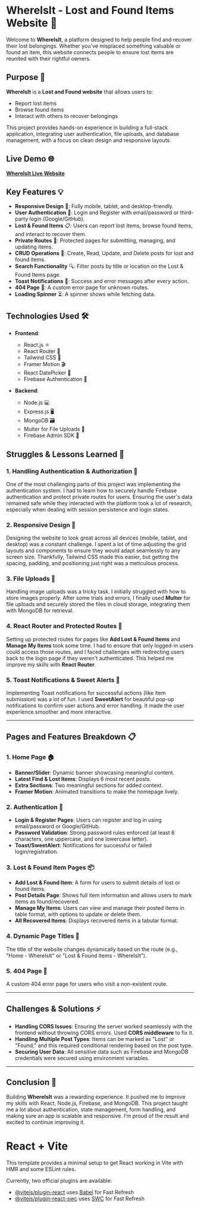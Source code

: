 
# **WhereIsIt - Lost and Found Items Website** 🧳

Welcome to **WhereIsIt**, a platform designed to help people find and recover their lost belongings. Whether you've misplaced something valuable or found an item, this website connects people to ensure lost items are reunited with their rightful owners.

## **Purpose** 🎯

**WhereIsIt** is a **Lost and Found website** that allows users to:
- Report lost items
- Browse found items
- Interact with others to recover belongings

This project provides hands-on experience in building a full-stack application, integrating user authentication, file uploads, and database management, with a focus on clean design and responsive layouts.

## **Live Demo** 🌐

[**WhereIsIt Live Website**](https://lost-found-32de4.web.app)

## **Key Features** 💡

- **Responsive Design** 📱: Fully mobile, tablet, and desktop-friendly.
- **User Authentication** 🔑: Login and Register with email/password or third-party login (Google/GitHub).
- **Lost & Found Items** 📋: Users can report lost items, browse found items, and interact to recover them.
- **Private Routes** 🚪: Protected pages for submitting, managing, and updating items.
- **CRUD Operations** 🔄: Create, Read, Update, and Delete posts for lost and found items.
- **Search Functionality** 🔍: Filter posts by title or location on the Lost & Found Items page.
- **Toast Notifications** 🎉: Success and error messages after every action.
- **404 Page** 📄: A custom error page for unknown routes.
- **Loading Spinner** ⏳: A spinner shows while fetching data.

## **Technologies Used** 🛠️

- **Frontend**:
  - React.js ⚛️
  - React Router 🚦
  - Tailwind CSS 🌈
  - Framer Motion 🎬
  - React DatePicker 📅
  - Firebase Authentication 🔐

- **Backend**:
  - Node.js 💻
  - Express.js 🖥️
  - MongoDB 🗃️
  - Multer for File Uploads 📸
  - Firebase Admin SDK 🔑

## **Struggles & Lessons Learned** 🤯

### 1. **Handling Authentication & Authorization** 🔐
One of the most challenging parts of this project was implementing the authentication system. I had to learn how to securely handle Firebase authentication and protect private routes for users. Ensuring the user's data remained safe while they interacted with the platform took a lot of research, especially when dealing with session persistence and login states.

### 2. **Responsive Design** 📱
Designing the website to look great across all devices (mobile, tablet, and desktop) was a constant challenge. I spent a lot of time adjusting the grid layouts and components to ensure they would adapt seamlessly to any screen size. Thankfully, Tailwind CSS made this easier, but getting the spacing, padding, and positioning just right was a meticulous process.

### 3. **File Uploads** 📸
Handling image uploads was a tricky task. I initially struggled with how to store images properly. After some trials and errors, I finally used **Multer** for file uploads and securely stored the files in cloud storage, integrating them with MongoDB for retrieval.

### 4. **React Router and Protected Routes** 🚦
Setting up protected routes for pages like **Add Lost & Found Items** and **Manage My Items** took some time. I had to ensure that only logged-in users could access those routes, and I faced challenges with redirecting users back to the login page if they weren't authenticated. This helped me improve my skills with **React Router**.

### 5. **Toast Notifications & Sweet Alerts** 🎉
Implementing Toast notifications for successful actions (like item submission) was a lot of fun. I used **SweetAlert** for beautiful pop-up notifications to confirm user actions and error handling. It made the user experience smoother and more interactive.

---

## **Pages and Features Breakdown** 📋

### 1. **Home Page** 🏠
- **Banner/Slider**: Dynamic banner showcasing meaningful content.
- **Latest Find & Lost Items**: Displays 6 most recent posts.
- **Extra Sections**: Two meaningful sections for added context.
- **Framer Motion**: Animated transitions to make the homepage lively.

### 2. **Authentication** 🔑
- **Login & Register Pages**: Users can register and log in using email/password or Google/GitHub.
- **Password Validation**: Strong password rules enforced (at least 6 characters, one uppercase, and one lowercase letter).
- **Toast/SweetAlert**: Notifications for successful or failed login/registration.

### 3. **Lost & Found Item Pages** 📦
- **Add Lost & Found Item**: A form for users to submit details of lost or found items.
- **Post Details Page**: Shows full item information and allows users to mark items as found/recovered.
- **Manage My Items**: Users can view and manage their posted items in table format, with options to update or delete them.
- **All Recovered Items**: Displays recovered items in a tabular format.

### 4. **Dynamic Page Titles** 🌟
The title of the website changes dynamically based on the route (e.g., "Home - WhereIsIt" or "Lost & Found Items - WhereIsIt").

### 5. **404 Page** 🚫
A custom 404 error page for users who visit a non-existent route.

---

## **Challenges & Solutions** ⚡

- **Handling CORS Issues**: Ensuring the server worked seamlessly with the frontend without throwing CORS errors. Used **CORS middleware** to fix it.
- **Handling Multiple Post Types**: Items can be marked as "Lost" or "Found," and this required conditional rendering based on the post type.
- **Securing User Data**: All sensitive data such as Firebase and MongoDB credentials were secured using environment variables.

---

## **Conclusion** 🌈

Building **WhereIsIt** was a rewarding experience. It pushed me to improve my skills with React, Node.js, Firebase, and MongoDB. This project taught me a lot about authentication, state management, form handling, and making sure an app is scalable and responsive. I’m proud of the result and excited to continue improving it.
















# React + Vite

This template provides a minimal setup to get React working in Vite with HMR and some ESLint rules.

Currently, two official plugins are available:

- [@vitejs/plugin-react](https://github.com/vitejs/vite-plugin-react/blob/main/packages/plugin-react/README.md) uses [Babel](https://babeljs.io/) for Fast Refresh
- [@vitejs/plugin-react-swc](https://github.com/vitejs/vite-plugin-react-swc) uses [SWC](https://swc.rs/) for Fast Refresh
